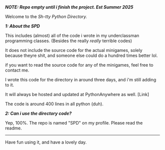 ***NOTE: Repo empty until i finish the project. Est Summer 2025***

Welcome to the *Sh-tty Python Directory.*

***1: About the SPD***

This includes (almost) all of the code i wrote in my underclassman programming classes. (Besides the really *really* terrible codes)

It does not include the source code for the actual minigames, solely because theyre shit, and someone else could do a hundred times better lol. 

if you want to read the source code for any of the minigames, feel free to contact me.

I wrote this code for the directory in around three days, and i'm still adding to it. 

It will always be hosted and updated at PythonAnywhere as well. [Link]

The code is around 400 lines in all python (duh).

***2: Can i use the directory code?***

Yep, 100%. The repo is named "SPD" on my profile. Please read the readme.

--------------

Have fun using it, and have a lovely day.
